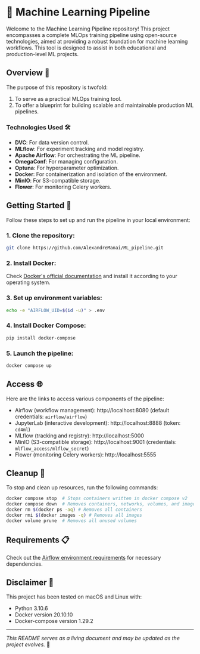
# 🚀 Machine Learning Pipeline

Welcome to the Machine Learning Pipeline repository! This project encompasses a complete MLOps training pipeline using open-source technologies, aimed at providing a robust foundation for machine learning workflows. This tool is designed to assist in both educational and production-level ML projects.

## Overview 🎯

The purpose of this repository is twofold:
1. To serve as a practical MLOps training tool.
2. To offer a blueprint for building scalable and maintainable production ML pipelines.

### Technologies Used 🛠️

- **DVC**: For data version control.
- **MLflow**: For experiment tracking and model registry.
- **Apache Airflow**: For orchestrating the ML pipeline.
- **OmegaConf**: For managing configuration.
- **Optuna**: For hyperparameter optimization.
- **Docker**: For containerization and isolation of the environment.
- **MinIO**: For S3-compatible storage.
- **Flower**: For monitoring Celery workers.

## Getting Started 🏁

Follow these steps to set up and run the pipeline in your local environment:

### 1. Clone the repository:

```bash
git clone https://github.com/AlexandreManai/ML_pipeline.git
```

### 2. Install Docker:

Check [Docker's official documentation](https://docs.docker.com/get-docker/) and install it according to your operating system.

### 3. Set up environment variables:

```bash
echo -e "AIRFLOW_UID=$(id -u)" > .env
```

### 4. Install Docker Compose:

```bash
pip install docker-compose
```

### 5. Launch the pipeline:

```bash
docker compose up 
```

## Access 🌐

Here are the links to access various components of the pipeline:

- Airflow (workflow management): http://localhost:8080 (default credentials: `airflow/airflow`)
- JupyterLab (interactive development): http://localhost:8888 (token: `cd4ml`)
- MLflow (tracking and registry): http://localhost:5000
- MinIO (S3-compatible storage): http://localhost:9001 (credentials: `mlflow_access/mlflow_secret`)
- Flower (monitoring Celery workers): http://localhost:5555

## Cleanup 🧹

To stop and clean up resources, run the following commands:

```bash
docker compose stop  # Stops containers written in docker compose v2
docker compose down  # Removes containers, networks, volumes, and images created by 'up' written in docker compose v2
docker rm $(docker ps -aq) # Removes all containers
docker rmi $(docker images -q) # Removes all images
docker volume prune  # Removes all unused volumes
```

## Requirements 📋

Check out the [Airflow environment requirements](dockerfiles/airflow/requirements.txt) for necessary dependencies.

## Disclaimer 📜

This project has been tested on macOS and Linux with:
- Python 3.10.6
- Docker version 20.10.10
- Docker-compose version 1.29.2

---

*This README serves as a living document and may be updated as the project evolves.* 🔄

